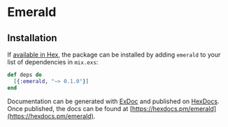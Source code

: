 # Emerald

## Installation

If [available in Hex](https://hex.pm/docs/publish), the package can be installed
by adding `emerald` to your list of dependencies in `mix.exs`:

```elixir
def deps do
  [{:emerald, "~> 0.1.0"}]
end
```

Documentation can be generated with [ExDoc](https://github.com/elixir-lang/ex_doc)
and published on [HexDocs](https://hexdocs.pm). Once published, the docs can
be found at [https://hexdocs.pm/emerald](https://hexdocs.pm/emerald).
